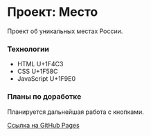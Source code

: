 # Проект: Место

Проект об уникальных местах России.

### Технологии

* HTML U+1F4C3
* CSS U+1F58C
* JavaScript U+1F9E0

### Планы по доработке

Планируется дальнейшая работа с кнопками.

[Ссылка на GitHub Pages](https://oksanachernyak.github.io/mesto/)


